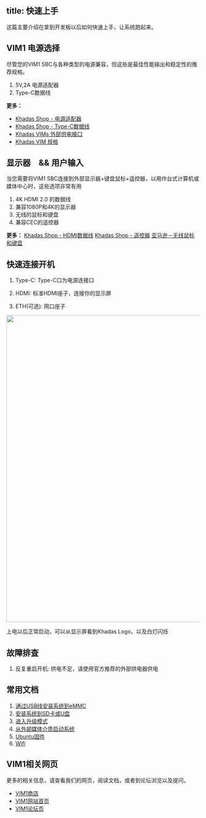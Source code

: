 title: 快速上手
---

这篇主要介绍在拿到开发板以后如何快速上手，让系统跑起来。

## VIM1 电源选择
尽管您的VIM1 SBC与各种类型的电源兼容，但这些是最佳性能输出和稳定性的推荐规格。

1. 5V,2A 电源适配器
2. Type-C数据线

**更多：**
* [Khadas Shop - 电源适配器](https://www.khadas.com/product-page/power-adapter)
* [Khadas Shop - Type-C数据线](https://www.khadas.com/product-page/usb-c-cable)
* [Khadas VIMs 外部供电接口](/linux/zh-cn/vim1/ExtraPowerInput.html)
* [Khadas VIM 规格](https://www.khadas.com/vim)

## 显示器　&& 用户输入
当您需要将VIM1 SBC连接到外部显示器+键盘鼠标+遥控器，以用作台式计算机或媒体中心时，这些选项非常有用

1. 4K HDMI 2.0 的数据线
2. 兼容1080P和4K的显示器
3. 无线的鼠标和键盘
4. 兼容CEC的遥控器

**更多：**
[Khadas Shop - HDMI数据线](https://www.khadas.com/product-page/hdmi-cable)
[Khadas Shop - 遥控器](https://www.khadas.com/product-page/ir-remote)
[亚马逊－无线鼠标和键盘](https://www.amazon.com/s/ref=nb_sb_noss?url=search-alias%3Delectronics&field-keywords=wireless+keyboard+and+mouse&rh=n%3A172282%2Ck%3Awireless+keyboard+and+mouse)

## 快速连接开机

1. Type-C: Type-C口为电源连接口

2. HDMI: 标准HDMI座子，连接你的显示屏

3. ETH(可选): 网口座子

<img src="/linux/images/vim1/QuickStart.jpg" width=800px>

上电以后正常启动，可以从显示屏看到Khadas Logo，以及白灯闪烁

## 故障排查

1. 反复重启开机: 供电不足，请使用官方推荐的外部供电器供电

## 常用文档

1. [通过USB线安装系统到eMMC](/linux/zh-cn/vim1/InstallOsIntoEmmc.html)
2. [安装系统到SD卡或U盘](/linux/zh-cn/vim1/InstallOsIntoSdusb.html)
3. [进入升级模式](/linux/zh-cn/vim1/BootIntoUpgradeMode.html)
4. [从外部媒体介质启动系统](/linux/zh-cn/vim1/BootFromExtMedia.html)
5. [Ubuntu固件](/linux/zh-cn/firmware/Vim1UbuntuFirmware.html)
6. [Wifi](/linux/zh-cn/vim1/Wifi.html)

## VIM1相关网页
更多的相关信息，请查看我们的网页，阅读文档，或者到论坛浏览以及提问。
* [VIM1商店](https://www.khadas.com/shop?Collection=VIM1&sort=price_descending)
* [VIM1网站首页](https://www.khadas.com/vim)
* [VIM1论坛页](https://forum.khadas.com/c/Khadas-VIM)              

